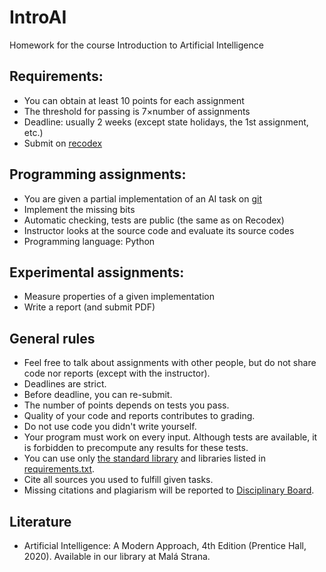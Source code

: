 # IntroAI

Homework for the course Introduction to Artificial Intelligence

## Requirements:

* You can obtain at least 10 points for each assignment
* The threshold for passing is 7×number of assignments
* Deadline: usually 2 weeks (except state holidays, the 1st assignment, etc.)
* Submit on [recodex](https://recodex.mff.cuni.cz)

## Programming assignments:

* You are given a partial implementation of an AI task on [git](https://gitlab.mff.cuni.cz/finkj1am/introai)
* Implement the missing bits
* Automatic checking, tests are public (the same as on Recodex)
* Instructor looks at the source code and evaluate its source codes
* Programming language: Python

## Experimental assignments:

* Measure properties of a given implementation
* Write a report (and submit PDF)

## General rules

* Feel free to talk about assignments with other people, but do not share code nor reports (except with the instructor).
* Deadlines are strict.
* Before deadline, you can re-submit.
* The number of points depends on tests you pass.
* Quality of your code and reports contributes to grading.
* Do not use code you didn't write yourself.
* Your program must work on every input. Although tests are available, it is forbidden to precompute any results for these tests.
* You can use only [the standard library](https://docs.python.org/3/library/) and libraries listed in [requirements.txt](https://gitlab.mff.cuni.cz/finkj1am/introai/-/blob/master/requirements.txt).
* Cite all sources you used to fulfill given tasks.
* Missing citations and plagiarism will be reported to [Disciplinary Board](https://www.mff.cuni.cz/en/faculty/organizational-structure/department?code=4).

## Literature

* Artificial Intelligence: A Modern Approach, 4th Edition (Prentice Hall, 2020). Available in our library at Malá Strana.
